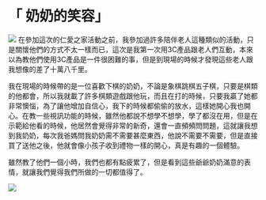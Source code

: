 # 「 奶奶的笑容」
![](https://imgur.com/6uzTuM5.jpg)
在參加這次的仁愛之家活動之前，我參加過許多陪伴老人這種類似的活動，只是關懷他們的方式不太一樣而已，這次是我第一次用3C產品跟老人們互動，本來以為教他們使用3C產品是一件很困難的事，但是到現場的時候才發現這些老人跟我想像的差了十萬八千里。

我在現場的時候帶的是一位喜歡下棋的奶奶，不論是象棋跳棋五子棋，只要是棋類的他都會，所以我就載了許多棋類遊戲跟他玩，而且在打的時候，只要我贏了她都非常懊惱，為了讓他增加自信心，我下的時候都偷偷的放水，這樣她開心我也開心。在教一些視訊功能的時候，雖然他都說不想學不想學，學了都沒在用，但是在示範給他看的時候，他居然會覺得非常的新奇，還會一直頻頻問問題，這就讓我想到我奶奶，每次我爸媽問我奶奶需不需要甚麼東西，他說不需要不需要，但是直接買了送他之後，他就會像小孩子收到禮物一樣的開心，真是有趣的一個體驗。
 
雖然教了他們一個小時，我們也都有點疲累了，但是看到這些爺爺奶奶滿意的表情，就讓我們覺得我們所做的一切都值得了。

![](https://imgur.com/nMtuJ8I.jpg)

